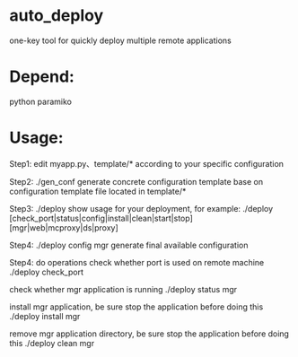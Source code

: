 auto_deploy
===========

one-key tool for quickly deploy multiple remote applications

Depend:
===========
python
paramiko

Usage:
===========
Step1: 
edit myapp.py、template/* according to your specific configuration

Step2: ./gen_conf
generate concrete configuration template base on configuration template file located in template/*

Step3: ./deploy
show usage for your deployment, for example:
./deploy [check_port|status|config|install|clean|start|stop] [mgr|web|mcproxy|ds|proxy]

Step4: ./deploy config mgr
generate final available configuration

Step4: do operations
check whether port is used on remote machine
./deploy check_port

check whether mgr application is running
./deploy status mgr

install mgr application, be sure stop the application before doing this
./deploy install mgr

remove mgr application directory, be sure stop the application before doing this
./deploy clean mgr
